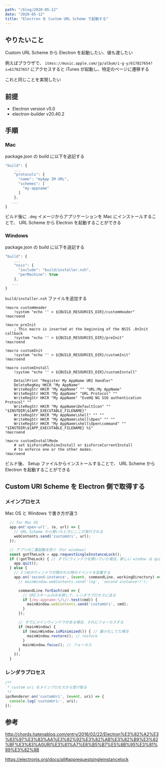 ```yaml
---
path: "/blog/2020-05-12"
date: "2020-05-12"
title: "Electron を Custom URL Scheme で起動する"
---
```


## やりたいこと

Custom URL Scheme から Electron を起動したい、値も渡したい

例えばブラウザで、 `itmss://music.apple.com/jp/album/i-g-y/617827654?i=617827657` にアクセスすると iTunes が起動し、特定のページに遷移する



これと同じことを実現したい

## 前提

+ Electron version v5.0
+ electron-builder v20.40.2

## 手順

### Mac

package.json の build に以下を追記する

```js
"build": {
    ...
    "protocols": {
      "name": "myApp IM URL",
      "schemes": [
        "my-appname"
      ]
    },
   ...
}
```

ビルド後に `.dmg` イメージからアプリケーションを Mac にインストールすることで、 URL Scheme から Electron を起動することができる

### Windows 

package.json の build に以下を追記する

```js
"build": {
    ...
    "nsis": {
      "include": "build/installer.nsh",
      "perMachine": true
    },
   ...
}
```

`build/installer.nsh` ファイルを追加する

```
!macro customHeader
	!system "echo '' > ${BUILD_RESOURCES_DIR}/customHeader"
!macroend

!macro preInit
	; This macro is inserted at the beginning of the NSIS .OnInit callback
	!system "echo '' > ${BUILD_RESOURCES_DIR}/preInit"
!macroend

!macro customInit
	!system "echo '' > ${BUILD_RESOURCES_DIR}/customInit"
!macroend

!macro customInstall
	!system "echo '' > ${BUILD_RESOURCES_DIR}/customInstall"

	DetailPrint "Register My AppName URI Handler"
	DeleteRegKey HKCR "My AppName"
	WriteRegStr HKCR "My AppName" "" "URL:My AppName"
	WriteRegStr HKCR "My AppName" "URL Protocol" ""
	WriteRegStr HKCR "My AppName" "EveHQ NG SSO authentication Protocol" ""
	WriteRegStr HKCR "My AppName\DefaultIcon" "" "$INSTDIR\${APP_EXECUTABLE_FILENAME}"
	WriteRegStr HKCR "My AppName\shell" "" ""
	WriteRegStr HKCR "My AppName\shell\Open" "" ""
	WriteRegStr HKCR "My AppName\shell\Open\command" "" "$INSTDIR\${APP_EXECUTABLE_FILENAME} %1"
!macroend

!macro customInstallMode
	# set $isForceMachineInstall or $isForceCurrentInstall
	# to enforce one or the other modes.
!macroend

```

ビルド後、 Setup ファイルからインストールすることで、 URL Scheme から Electron を起動することができる


## Custom URI Scheme を Electron 側で取得する

### メインプロセス

Mac OS と Windows で書き方が違う

```js
  // for Mac OS
  app.on('open-url', (e, url) => {
    // URL Scheme から開いたときにここが実行される
    webContents.send('customUri', url);
  });

  // アプリの二重起動を防ぐ（for windows）
  const gotTheLock = app.requestSingleInstanceLock();
  if (!gotTheLock) { // すでにウィンドウを開いていた場合、新しい window は quit
    app.quit();
  } else {
    // 2つめのウィンドウが開かれた時のイベントを定義する
    app.on('second-instance', (event, commandLine, workingDirectory) => {
      // mainWindow.webContents.send('log', 'second instance!!');

      commandLine.forEach(cmd => {
        // URIスキームのみを探して、レンダラプロセスに送る
        if (/my-appname:\/\//.test(cmd)) {
          mainWindow.webContents.send('customUri', cmd);
        }
      });

      // すでにメインウィンドウがある場合、それにフォーカスする
      if (mainWindow) {
        if (mainWindow.isMinimized()) { // 最小化してた場合
          mainWindow.restore(); // restore
        }
        mainWindow.focus(); // フォーカス
      }
    });
  }

``` 

### レンダラプロセス

```js
/**
 * custom uri をメインプロセスから受け取る
 */
ipcRenderer.on('customUri', (event, uri) => {
  console.log('customUri:', uri);
});
```


## 参考

http://chords.hatenablog.com/entry/2016/02/22/Electron%E3%82%A2%E3%83%97%E3%83%AA%E3%82%92%E3%82%AB%E3%82%B9%E3%82%BF%E3%83%A0URI%E3%81%A7%E8%B5%B7%E5%8B%95%E3%81%99%E3%82%8B

https://electronjs.org/docs/all#apprequestsingleinstancelock
